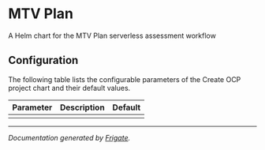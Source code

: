 
MTV Plan
===========

A Helm chart for the MTV Plan serverless assessment workflow


## Configuration

The following table lists the configurable parameters of the Create OCP project chart and their default values.

| Parameter                | Description             | Default        |
| ------------------------ | ----------------------- | -------------- |
|                          |                         |                |



---
_Documentation generated by [Frigate](https://frigate.readthedocs.io)._

